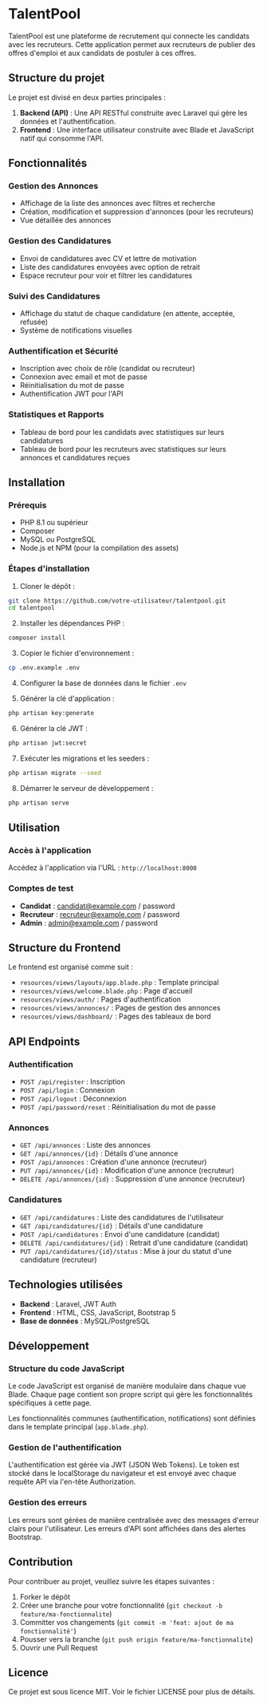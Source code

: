 # TalentPool

TalentPool est une plateforme de recrutement qui connecte les candidats avec les recruteurs. Cette application permet aux recruteurs de publier des offres d'emploi et aux candidats de postuler à ces offres.

## Structure du projet

Le projet est divisé en deux parties principales :

1. **Backend (API)** : Une API RESTful construite avec Laravel qui gère les données et l'authentification.
2. **Frontend** : Une interface utilisateur construite avec Blade et JavaScript natif qui consomme l'API.

## Fonctionnalités

### Gestion des Annonces
- Affichage de la liste des annonces avec filtres et recherche
- Création, modification et suppression d'annonces (pour les recruteurs)
- Vue détaillée des annonces

### Gestion des Candidatures
- Envoi de candidatures avec CV et lettre de motivation
- Liste des candidatures envoyées avec option de retrait
- Espace recruteur pour voir et filtrer les candidatures

### Suivi des Candidatures
- Affichage du statut de chaque candidature (en attente, acceptée, refusée)
- Système de notifications visuelles

### Authentification et Sécurité
- Inscription avec choix de rôle (candidat ou recruteur)
- Connexion avec email et mot de passe
- Réinitialisation du mot de passe
- Authentification JWT pour l'API

### Statistiques et Rapports
- Tableau de bord pour les candidats avec statistiques sur leurs candidatures
- Tableau de bord pour les recruteurs avec statistiques sur leurs annonces et candidatures reçues

## Installation

### Prérequis
- PHP 8.1 ou supérieur
- Composer
- MySQL ou PostgreSQL
- Node.js et NPM (pour la compilation des assets)

### Étapes d'installation

1. Cloner le dépôt :
```bash
git clone https://github.com/votre-utilisateur/talentpool.git
cd talentpool
```

2. Installer les dépendances PHP :
```bash
composer install
```

3. Copier le fichier d'environnement :
```bash
cp .env.example .env
```

4. Configurer la base de données dans le fichier `.env`

5. Générer la clé d'application :
```bash
php artisan key:generate
```

6. Générer la clé JWT :
```bash
php artisan jwt:secret
```

7. Exécuter les migrations et les seeders :
```bash
php artisan migrate --seed
```

8. Démarrer le serveur de développement :
```bash
php artisan serve
```

## Utilisation

### Accès à l'application

Accédez à l'application via l'URL : `http://localhost:8000`

### Comptes de test

- **Candidat** : candidat@example.com / password
- **Recruteur** : recruteur@example.com / password
- **Admin** : admin@example.com / password

## Structure du Frontend

Le frontend est organisé comme suit :

- `resources/views/layouts/app.blade.php` : Template principal
- `resources/views/welcome.blade.php` : Page d'accueil
- `resources/views/auth/` : Pages d'authentification
- `resources/views/annonces/` : Pages de gestion des annonces
- `resources/views/dashboard/` : Pages des tableaux de bord

## API Endpoints

### Authentification
- `POST /api/register` : Inscription
- `POST /api/login` : Connexion
- `POST /api/logout` : Déconnexion
- `POST /api/password/reset` : Réinitialisation du mot de passe

### Annonces
- `GET /api/annonces` : Liste des annonces
- `GET /api/annonces/{id}` : Détails d'une annonce
- `POST /api/annonces` : Création d'une annonce (recruteur)
- `PUT /api/annonces/{id}` : Modification d'une annonce (recruteur)
- `DELETE /api/annonces/{id}` : Suppression d'une annonce (recruteur)

### Candidatures
- `GET /api/candidatures` : Liste des candidatures de l'utilisateur
- `GET /api/candidatures/{id}` : Détails d'une candidature
- `POST /api/candidatures` : Envoi d'une candidature (candidat)
- `DELETE /api/candidatures/{id}` : Retrait d'une candidature (candidat)
- `PUT /api/candidatures/{id}/status` : Mise à jour du statut d'une candidature (recruteur)

## Technologies utilisées

- **Backend** : Laravel, JWT Auth
- **Frontend** : HTML, CSS, JavaScript, Bootstrap 5
- **Base de données** : MySQL/PostgreSQL

## Développement

### Structure du code JavaScript

Le code JavaScript est organisé de manière modulaire dans chaque vue Blade. Chaque page contient son propre script qui gère les fonctionnalités spécifiques à cette page.

Les fonctionnalités communes (authentification, notifications) sont définies dans le template principal (`app.blade.php`).

### Gestion de l'authentification

L'authentification est gérée via JWT (JSON Web Tokens). Le token est stocké dans le localStorage du navigateur et est envoyé avec chaque requête API via l'en-tête Authorization.

### Gestion des erreurs

Les erreurs sont gérées de manière centralisée avec des messages d'erreur clairs pour l'utilisateur. Les erreurs d'API sont affichées dans des alertes Bootstrap.

## Contribution

Pour contribuer au projet, veuillez suivre les étapes suivantes :

1. Forker le dépôt
2. Créer une branche pour votre fonctionnalité (`git checkout -b feature/ma-fonctionnalite`)
3. Committer vos changements (`git commit -m 'feat: ajout de ma fonctionnalité'`)
4. Pousser vers la branche (`git push origin feature/ma-fonctionnalite`)
5. Ouvrir une Pull Request

## Licence

Ce projet est sous licence MIT. Voir le fichier LICENSE pour plus de détails.